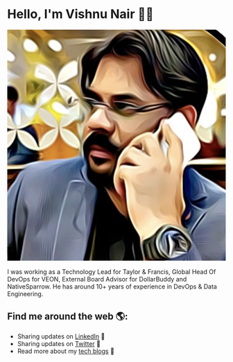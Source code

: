 # Hello, I'm Vishnu Nair 👋🏾

<img src="https://raw.githubusercontent.com/vishnudxb/vishnudxb/master/vishnudxb2.png" alt="banner that says Vishnu Nair - DevOps Engineer, Data Engineer and Security Engineer">

I was working as a Technology Lead for Taylor & Francis, Global Head Of DevOps for VEON, External Board Advisor for DollarBuddy and NativeSparrow. He has around 10+ years of experience in DevOps & Data Engineering.


## Find me around the web 🌎:

- Sharing updates on <a href="https://www.linkedin.com/in/vishnudxb/">LinkedIn</a> 💼
- Sharing updates on <a href="https://twitter.com/vishnudxb">Twitter</a> 💼
- Read more about my <a href="https://www.vishnu-tech.com/blog/">tech blogs</a> 💼
